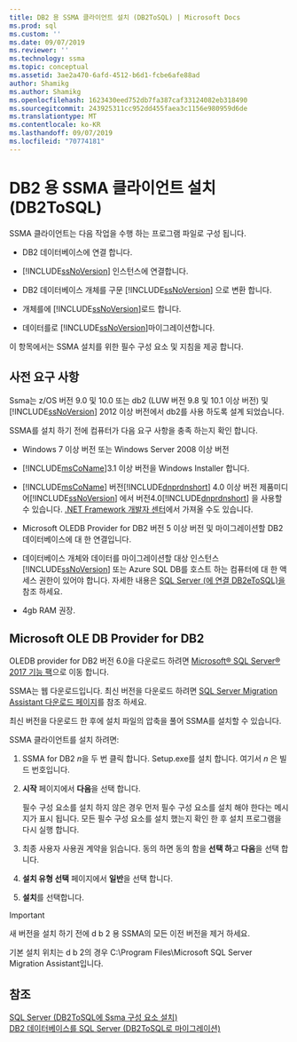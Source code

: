 ```yaml
---
title: DB2 용 SSMA 클라이언트 설치 (DB2ToSQL) | Microsoft Docs
ms.prod: sql
ms.custom: ''
ms.date: 09/07/2019
ms.reviewer: ''
ms.technology: ssma
ms.topic: conceptual
ms.assetid: 3ae2a470-6afd-4512-b6d1-fcbe6afe88ad
author: Shamikg
ms.author: Shamikg
ms.openlocfilehash: 1623430eed752db7fa387caf33124082eb318490
ms.sourcegitcommit: 243925311cc952dd455faea3c1156e980959d6de
ms.translationtype: MT
ms.contentlocale: ko-KR
ms.lasthandoff: 09/07/2019
ms.locfileid: "70774181"
---
```

# <a name="installing-ssma-for-db2-client-db2tosql"></a>DB2 용 SSMA 클라이언트 설치 (DB2ToSQL)

SSMA 클라이언트는 다음 작업을 수행 하는 프로그램 파일로 구성 됩니다.  
  
- DB2 데이터베이스에 연결 합니다.  
  
- [!INCLUDE[ssNoVersion](../../includes/ssnoversion-md.md)] 인스턴스에 연결합니다.  
  
- DB2 데이터베이스 개체를 구문 [!INCLUDE[ssNoVersion](../../includes/ssnoversion-md.md)] 으로 변환 합니다.  
  
- 개체를에 [!INCLUDE[ssNoVersion](../../includes/ssnoversion-md.md)]로드 합니다.  
  
- 데이터를로 [!INCLUDE[ssNoVersion](../../includes/ssnoversion-md.md)]마이그레이션합니다.  
  
이 항목에서는 SSMA 설치를 위한 필수 구성 요소 및 지침을 제공 합니다.  
  
## <a name="prerequisites"></a>사전 요구 사항

Ssma는 z/OS 버전 9.0 및 10.0 또는 db2 (LUW 버전 9.8 및 10.1 이상 버전) 및 [!INCLUDE[ssNoVersion](../../includes/ssnoversion-md.md)] 2012 이상 버전에서 db2를 사용 하도록 설계 되었습니다.  
  
SSMA를 설치 하기 전에 컴퓨터가 다음 요구 사항을 충족 하는지 확인 합니다.  
  
- Windows 7 이상 버전 또는 Windows Server 2008 이상 버전  
  
- [!INCLUDE[msCoName](../../includes/msconame_md.md)]3.1 이상 버전을 Windows Installer 합니다.  
  
- [!INCLUDE[msCoName](../../includes/msconame_md.md)] 버전[!INCLUDE[dnprdnshort](../../includes/dnprdnshort_md.md)] 4.0 이상 버전 제품미디어[!INCLUDE[ssNoVersion](../../includes/ssnoversion-md.md)] 에서 버전4.0[!INCLUDE[dnprdnshort](../../includes/dnprdnshort_md.md)] 을 사용할 수 있습니다. [.NET Framework 개발자 센터](https://go.microsoft.com/fwlink/?LinkId=48882)에서 가져올 수도 있습니다.  
  
- Microsoft OLEDB Provider for DB2 버전 5 이상 버전 및 마이그레이션할 DB2 데이터베이스에 대 한 연결입니다.  
  
- 데이터베이스 개체와 데이터를 마이그레이션할 대상 인스턴스 [!INCLUDE[ssNoVersion](../../includes/ssnoversion-md.md)] 또는 Azure SQL DB를 호스트 하는 컴퓨터에 대 한 액세스 권한이 있어야 합니다. 자세한 내용은 [SQL Server &#40;에 연결 DB2eToSQL&#41;을](../../ssma/db2/connecting-to-sql-server-db2etosql.md)참조 하세요.  
  
- 4gb RAM 권장.  
  
## <a name="microsoft-oledb-provider-for-db2"></a>Microsoft OLE DB Provider for DB2  

OLEDB provider for DB2 버전 6.0을 다운로드 하려면 [Microsoft® SQL Server® 2017 기능 팩](https://www.microsoft.com/download/details.aspx?id=55992)으로 이동 합니다.

SSMA는 웹 다운로드입니다. 최신 버전을 다운로드 하려면 [SQL Server Migration Assistant 다운로드 페이지](https://aka.ms/ssmafordb2)를 참조 하세요.  
  
최신 버전을 다운로드 한 후에 설치 파일의 압축을 풀어 SSMA를 설치할 수 있습니다.  
  
SSMA 클라이언트를 설치 하려면:
  
1. SSMA for DB2 *n*을 두 번 클릭 합니다. Setup.exe를 설치 합니다. 여기서 *n* 은 빌드 번호입니다.  
  
2. **시작** 페이지에서 **다음**을 선택 합니다.  
  
   필수 구성 요소를 설치 하지 않은 경우 먼저 필수 구성 요소를 설치 해야 한다는 메시지가 표시 됩니다. 모든 필수 구성 요소를 설치 했는지 확인 한 후 설치 프로그램을 다시 실행 합니다.  
  
3. 최종 사용자 사용권 계약을 읽습니다. 동의 하면 동의 함을 **선택 하**고 **다음**을 선택 합니다.  
  
4. **설치 유형 선택** 페이지에서 **일반**을 선택 합니다.  
  
5. **설치**를 선택합니다.  
  
> [!IMPORTANT]  
> 새 버전을 설치 하기 전에 d b 2 용 SSMA의 모든 이전 버전을 제거 하세요.
  
기본 설치 위치는 d b 2의 경우 C:\Program Files\Microsoft SQL Server Migration Assistant입니다.  
  
## <a name="see-also"></a>참조

[SQL Server &#40;DB2ToSQL에 Ssma 구성 요소 설치&#41;](../../ssma/db2/installing-ssma-components-on-sql-server-db2tosql.md)  
[DB2 데이터베이스를 SQL Server &#40;DB2ToSQL로 마이그레이션&#41;](../../ssma/db2/migrating-db2-databases-to-sql-server-db2tosql.md)  
